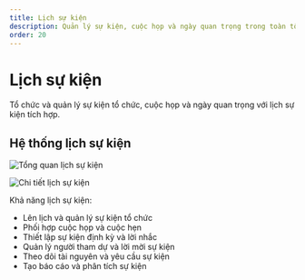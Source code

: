 ```yaml
---
title: Lịch sự kiện
description: Quản lý sự kiện, cuộc họp và ngày quan trọng trong toàn tổ chức.
order: 20
---
```


# Lịch sự kiện

Tổ chức và quản lý sự kiện tổ chức, cuộc họp và ngày quan trọng với lịch sự kiện tích hợp.

## Hệ thống lịch sự kiện

![Tổng quan lịch sự kiện](/guide-books/web-version/20-event-calendar-1.jpg)

![Chi tiết lịch sự kiện](/guide-books/web-version/20-event-calendar-2.jpg)

Khả năng lịch sự kiện:
- Lên lịch và quản lý sự kiện tổ chức
- Phối hợp cuộc họp và cuộc hẹn
- Thiết lập sự kiện định kỳ và lời nhắc
- Quản lý người tham dự và lời mời sự kiện
- Theo dõi tài nguyên và yêu cầu sự kiện
- Tạo báo cáo và phân tích sự kiện
